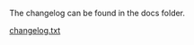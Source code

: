 The changelog can be found in the docs folder.

[changelog.txt](http://kitchensynclib.googlecode.com/svn/trunk/docs/changelog.txt)